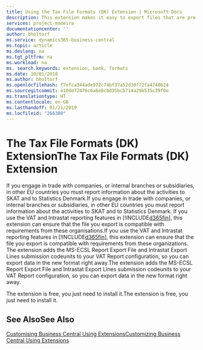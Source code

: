 ```yaml
---
title: Using the Tax File Formats (DK) Extension | Microsoft Docs
description: This extension makes it easy to export files that are pre-formatted to meet bank requirements for electronic submissions.
services: project-madeira
documentationcenter: ''
author: bholtorf
ms.service: dynamics365-business-central
ms.topic: article
ms.devlang: na
ms.tgt_pltfrm: na
ms.workload: na
ms. search.keywords: extension, bank, formats
ms.date: 10/01/2018
ms.author: bholtorf
ms.openlocfilehash: f7efca344ade972c74bf37a52d30f72fa4740624
ms.sourcegitcommit: e10de72476c6a6e0cbd35bcb714a29b535c39f0e
ms.translationtype: HT
ms.contentlocale: en-GB
ms.lasthandoff: 01/21/2019
ms.locfileid: "266380"
---
```

# <a name="the-tax-file-formats-dk-extension"></a><span data-ttu-id="748e3-103">The Tax File Formats (DK) Extension</span><span class="sxs-lookup"><span data-stu-id="748e3-103">The Tax File Formats (DK) Extension</span></span>
<span data-ttu-id="748e3-104">If you engage in trade with companies, or internal branches or subsidiaries, in other EU countries you must report information about the activities to SKAT and to Statistics Denmark.</span><span class="sxs-lookup"><span data-stu-id="748e3-104">If you engage in trade with companies, or internal branches or subsidiaries, in other EU countries you must report information about the activities to SKAT and to Statistics Denmark.</span></span> <span data-ttu-id="748e3-105">If you use the VAT and Intrastat reporting features in [!INCLUDE[d365fin](includes/d365fin_md.md)], this extension can ensure that the file you export is compatible with requirements from these organisations.</span><span class="sxs-lookup"><span data-stu-id="748e3-105">If you use the VAT and Intrastat reporting features in [!INCLUDE[d365fin](includes/d365fin_md.md)], this extension can ensure that the file you export is compatible with requirements from these organizations.</span></span> <span data-ttu-id="748e3-106">The extension adds the MS-ECSL Report Export File and Intrastat Export Lines submission codeunits to your VAT Report configuration, so you can export data in the new format right away.</span><span class="sxs-lookup"><span data-stu-id="748e3-106">The extension adds the MS-ECSL Report Export File and Intrastat Export Lines submission codeunits to your VAT Report configuration, so you can export data in the new format right away.</span></span>

<span data-ttu-id="748e3-107">The extension is free, you just need to install it.</span><span class="sxs-lookup"><span data-stu-id="748e3-107">The extension is free, you just need to install it.</span></span>

## <a name="see-also"></a><span data-ttu-id="748e3-108">See Also</span><span class="sxs-lookup"><span data-stu-id="748e3-108">See Also</span></span>
[<span data-ttu-id="748e3-109">Customising Business Central Using Extensions</span><span class="sxs-lookup"><span data-stu-id="748e3-109">Customizing Business Central Using Extensions</span></span>](ui-extensions.md)
